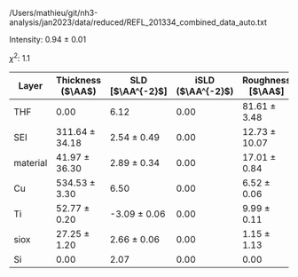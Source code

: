 /Users/mathieu/git/nh3-analysis/jan2023/data/reduced/REFL_201334_combined_data_auto.txt

Intensity: 0.94 ± 0.01

$\chi^2$:  1.1

| Layer | Thickness ($\AA$) | SLD [$\AA^{-2}$] | iSLD ($\AA^{-2}$) | Roughness [$\AA$] |
| --- | --- | --- | --- | --- |
|                  THF | 0.00 | 6.12 | 0.00 | 81.61 ± 3.48 |
|                  SEI | 311.64 ± 34.18 | 2.54 ± 0.49 | 0.00 | 12.73 ± 10.07 |
|             material | 41.97 ± 36.30 | 2.89 ± 0.34 | 0.00 | 17.01 ± 0.84 |
|                   Cu | 534.53 ± 3.30 | 6.50 | 0.00 | 6.52 ± 0.06 |
|                   Ti | 52.77 ± 0.20 | -3.09 ± 0.06 | 0.00 | 9.99 ± 0.11 |
|                 siox | 27.25 ± 1.20 | 2.66 ± 0.06 | 0.00 | 1.15 ± 1.13 |
|                   Si | 0.00 | 2.07 | 0.00 | 0.00 |
